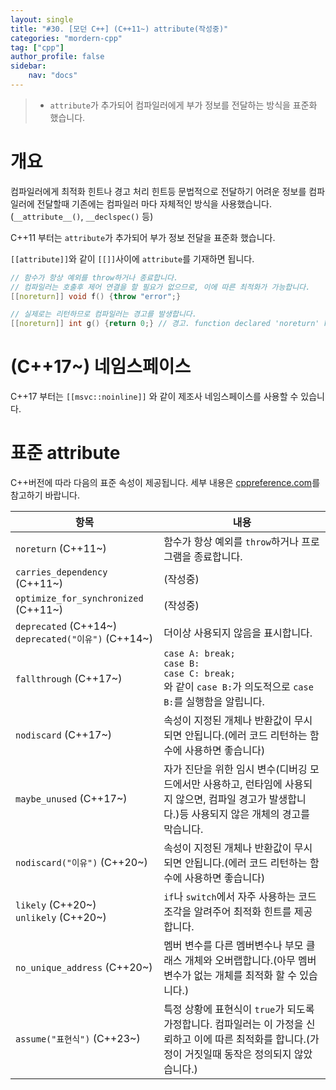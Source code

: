 ```yaml
---
layout: single
title: "#30. [모던 C++] (C++11~) attribute(작성중)"
categories: "mordern-cpp"
tag: ["cpp"]
author_profile: false
sidebar: 
    nav: "docs"
---
```


> * `attribute`가 추가되어 컴파일러에게 부가 정보를 전달하는 방식을 표준화 했습니다.

# 개요

컴파일러에게 최적화 힌트나 경고 처리 힌트등 문법적으로 전달하기 어려운 정보를 컴파일러에 전달할때 기존에는 컴파일러 마다 자체적인 방식을 사용했습니다.(`__attribute__()`, `__declspec()` 등) 

C++11 부터는 `attribute`가 추가되어 부가 정보 전달을 표준화 했습니다.

`[[attribute]]`와 같이 `[[]]`사이에 `attribute`를 기재하면 됩니다.

```cpp
// 함수가 항상 예외를 throw하거나 종료합니다. 
// 컴파일러는 호출후 제어 연결을 할 필요가 없으므로, 이에 따른 최적화가 가능합니다.
[[noreturn]] void f() {throw "error";}

// 실제로는 리턴하므로 컴파일러는 경고를 발생합니다.
[[noreturn]] int g() {return 0;} // 경고. function declared 'noreturn' has a 'return' statement
```
# (C++17~) 네임스페이스

C++17 부터는 `[[msvc::noinline]]` 와 같이 제조사 네임스페이스를 사용할 수 있습니다.

# 표준 attribute

C++버전에 따라 다음의 표준 속성이 제공됩니다. 세부 내용은 [cppreference.com](https://en.cppreference.com/w/cpp/language/attributes)를 참고하기 바랍니다.


|항목|내용|
|--|--|
|`noreturn` (C++11~)|함수가 항상 예외를 `throw`하거나 프로그램을 종료합니다.|
|`carries_dependency` (C++11~)|(작성중)|
|`optimize_for_synchronized` (C++11~)|(작성중)|
|`deprecated` (C++14~)<br/>`deprecated("이유")`  (C++14~)|더이상 사용되지 않음을 표시합니다.|
|`fallthrough`  (C++17~)|`case A: break;`<br/>`case B:`<br/>`case C: break;`<br/>와 같이 `case B:`가 의도적으로 `case B:`를 실행함을 알립니다.|
|`nodiscard` (C++17~)|속성이 지정된 개체나 반환값이 무시되면 안됩니다.(에러 코드 리턴하는 함수에 사용하면 좋습니다)|
|`maybe_unused` (C++17~)|자가 진단을 위한 임시 변수(디버깅 모드에서만 사용하고, 런타임에 사용되지 않으면, 컴파일 경고가 발생합니다.)등 사용되지 않은 개체의 경고를 막습니다.|
|`nodiscard("이유")` (C++20~)|속성이 지정된 개체나 반환값이 무시되면 안됩니다.(에러 코드 리턴하는 함수에 사용하면 좋습니다)|
|`likely` (C++20~)<br/>`unlikely` (C++20~)|`if`나 `switch`에서 자주 사용하는 코드 조각을 알려주어 최적화 힌트를 제공합니다.|
|`no_unique_address` (C++20~)|멤버 변수를 다른 멤버변수나 부모 클래스 개체와 오버랩합니다.(아무 멤버 변수가 없는 개체를 최적화 할 수 있습니다.)|
|`assume("표현식")` (C++23~)|특정 상황에 표현식이 `true`가 되도록 가정합니다. 컴파일러는 이 가정을 신뢰하고 이에 따른 최적화를 합니다.(가정이 거짓일때 동작은 정의되지 않았습니다.)|